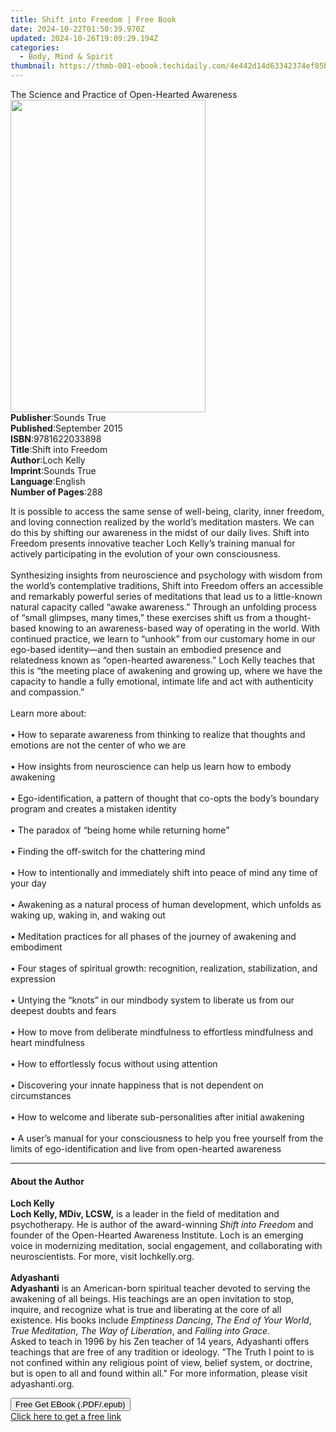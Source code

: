 ```yaml
---
title: Shift into Freedom | Free Book
date: 2024-10-22T01:50:39.970Z
updated: 2024-10-26T19:09:29.194Z
categories:
  - Body, Mind & Spirit
thumbnail: https://thmb-001-ebook.techidaily.com/4e442d14d63342374ef85b693aa7b0d953f76bf1d6e4d4efbb003cd2e7eb89d2.jpg
---
```

<main id="book-container">
  <div class="flex flex-col">
    <div class="book-brief flex-1 py-6 px-4 sm:p-6 md:py-10 md:px-8">
      <!-- brief-->
      <div class="book-brief-main">
        The Science and Practice of Open-Hearted Awareness
      </div>
    </div>
    <div
      class="book-meta-info flex-1 grid gap-4 col-start-1 col-end-3 row-start-1 sm:mb-6 sm:grid-cols-4 lg:gap-6 lg:col-start-2 lg:row-end-6 lg:row-span-6 lg:mb-0"
    >
      <div
        class="book-meta-info-left place-content-center mt-4 p-4 text-sm leading-6 col-start-2 col-span-2 dark:text-slate-400"
      >
        <img
          class="w-full h-500 object-cover rounded-lg sm:h-255 sm:col-span-2 lg:col-span-full"
          src="https://img-001-ebook.techidaily.com/0b0c4145eb5b84b9a596a2a086c9c1e85bd1ef288f9da894b066aeba2ed5b7ee.jpg"
          alt=""
          width="312"
          height="500"
        />
      </div>
      <div
        class="book-meta-info-right mt-2 col-start-1 row-start-2 col-span-3 self-center"
      >
        <!-- meta data  -->
        <div class="flex flex-col px-4 md:px-8">
          <div class="flex-1">
            <strong>Publisher</strong>:<span class="px-2">Sounds True</span>
          </div>
          <div class="flex-1">
            <strong>Published</strong>:<span class="px-2">September 2015</span>
          </div>
          <div class="flex-1">
            <strong>ISBN</strong>:<span class="px-2">9781622033898</span>
          </div>
          <div class="flex-1">
            <strong>Title</strong>:<span class="px-2">Shift into Freedom</span>
          </div>
          <div class="flex-1">
            <strong>Author</strong>:<span class="px-2">Loch Kelly</span>
          </div>
          <div class="flex-1">
            <strong>Imprint</strong>:<span class="px-2">Sounds True</span>
          </div>
          <div class="flex-1">
            <strong>Language</strong>:<span class="px-2">English</span>
          </div>
          <div class="flex-1">
            <strong>Number of Pages</strong>:<span class="px-2">288</span>
          </div>
        </div>
      </div>
    </div>
    <div class="book-description flex-1 py-6 px-4 sm:p-6 md:py-10 md:px-8">
      <div class="book-description-main">
        <div accordion-content="" id="description">
          <p>
            It is possible to access the same sense of well-being, clarity,
            inner freedom, and loving connection realized by the world’s
            meditation masters. We can do this by shifting our awareness in the
            midst of our daily lives. Shift into Freedom presents innovative
            teacher Loch Kelly’s training manual for actively participating in
            the evolution of your own consciousness.<br /><br />Synthesizing
            insights from neuroscience and psychology with wisdom from the
            world’s contemplative traditions, Shift into Freedom offers an
            accessible and remarkably powerful series of meditations that lead
            us to a little-known natural capacity called “awake awareness.”
            Through an unfolding process of “small glimpses, many times,” these
            exercises shift us from a thought-based knowing to an
            awareness-based way of operating in the world. With continued
            practice, we learn to “unhook” from our customary home in our
            ego-based identity—and then sustain an embodied presence and
            relatedness known as “open-hearted awareness.” Loch Kelly teaches
            that this is “the meeting place of awakening and growing up, where
            we have the capacity to handle a fully emotional, intimate life and
            act with authenticity and compassion.”<br /><br />Learn more
            about:<br /><br />• How to separate awareness from thinking to
            realize that thoughts and emotions are not the center of who we
            are<br /><br />• How insights from neuroscience can help us learn
            how to embody awakening<br /><br />• Ego-identification, a pattern
            of thought that co-opts the body’s boundary program and creates a
            mistaken identity<br /><br />• The paradox of “being home while
            returning home”<br /><br />• Finding the off-switch for the
            chattering mind<br /><br />• How to intentionally and immediately
            shift into peace of mind any time of your day<br /><br />• Awakening
            as a natural process of human development, which unfolds as waking
            up, waking in, and waking out<br /><br />• Meditation practices for
            all phases of the journey of awakening and embodiment<br /><br />•
            Four stages of spiritual growth: recognition, realization,
            stabilization, and expression<br /><br />• Untying the “knots” in
            our mindbody system to liberate us from our deepest doubts and
            fears<br /><br />• How to move from deliberate mindfulness to
            effortless mindfulness and heart mindfulness<br /><br />• How to
            effortlessly focus without using attention<br /><br />• Discovering
            your innate happiness that is not dependent on circumstances<br /><br />•
            How to welcome and liberate sub-personalities after initial
            awakening<br /><br />• A user’s manual for your consciousness to
            help you free yourself from the limits of ego-identification and
            live from open-hearted awareness
          </p>
        </div>
        <div class="accordion-fader"></div>
      </div>
    </div>
    <div class="book-excerpts flex-1 py-6 px-4 sm:p-6 md:py-10 md:px-8">
      <!-- excerpts-->
      <div class="book-excerpts-main">
        <hr />
        <h4 class="placeholder placeholder-heading">
          <span>About the Author</span>
        </h4>
        <p></p>
        <p>
          <b>Loch Kelly</b><br /><b>Loch Kelly, MDiv, LCSW,</b> is a leader in
          the field of meditation and psychotherapy. He is author of the
          award-winning <i>Shift into Freedom</i> and founder of the
          Open-Hearted Awareness Institute. Loch is an emerging voice in
          modernizing meditation, social engagement, and collaborating with
          neuroscientists. For more, visit lochkelly.org.<br /><br /><b
            >Adyashanti</b
          ><br /><b>Adyashanti</b> is an American-born spiritual teacher devoted
          to serving the awakening of all beings. His teachings are an open
          invitation to stop, inquire, and recognize what is true and liberating
          at the core of all existence. His books include
          <i>Emptiness Dancing</i>, <i>The End of Your World</i>,
          <i>True Meditation</i>, <i>The Way of Liberation</i>, and
          <i>Falling into Grace</i>.<br />Asked to teach in 1996 by his Zen
          teacher of 14 years, Adyashanti offers teachings that are free of any
          tradition or ideology. "The Truth I point to is not confined within
          any religious point of view, belief system, or doctrine, but is open
          to all and found within all." For more information, please visit
          adyashanti.org.
        </p>
        <p></p>
      </div>
    </div>
    <div
      class="book-about-author flex-1 py-6 px-4 sm:p-6 md:py-10 md:px-8"
    ></div>
    <div class="book-free-get flex-1 py-6 px-4 sm:p-6 md:py-10 md:px-8">
      <button
        id="btn-free-get"
        class="bg-blue-500 hover:bg-blue-700 text-white font-bold py-2 px-4 rounded"
      >
        Free Get EBook (.PDF/.epub)
      </button>
      <div id="countdown-display" class="px-2 text-lg mt-2"></div>
      <a
        id="free-link"
        class="hidden bg-blue-500 hover:bg-blue-700 text-white font-bold py-2 px-4 rounded"
        href="https://www.ebooks.com/en-us/book/210761831/shift-into-freedom/loch-kelly/"
        target="_blank"
        >Click here to get a free link</a
      >
    </div>
    <script>
      let countdownTime = 0;
      let countdownInterval = null;
      document
        .getElementById('btn-free-get')
        .addEventListener('click', startCountdown);
      function startCountdown() {
        countdownTime = new Date().getTime() + 60000 * 3;
        countdownInterval = setInterval(updateCountdown, 1000);
        document.getElementById('btn-free-get').disabled = true;
        document
          .getElementById('btn-free-get')
          .classList.add('bg-gray-500', 'cursor-not-allowed');
      }
      function updateCountdown() {
        let currentTime = new Date().getTime();
        let timeLeft = countdownTime - currentTime;
        let secondsLeft = Math.floor(timeLeft / 1000);
        document.getElementById('countdown-display').innerHTML =
          `Remaining time: ${secondsLeft} seconds.`;
        if (secondsLeft <= 0) {
          clearInterval(countdownInterval);
          document.getElementById('btn-free-get').classList.add('hidden');
          document.getElementById('free-link').classList.remove('hidden');
          document.getElementById('countdown-display').innerHTML = '';
        }
      }
    </script>
  </div>
</main>

<ins class="adsbygoogle"
      style="display:block"
      data-ad-client="ca-pub-7571918770474297"
      data-ad-slot="8358498916"
      data-ad-format="auto"
      data-full-width-responsive="true"></ins>
    